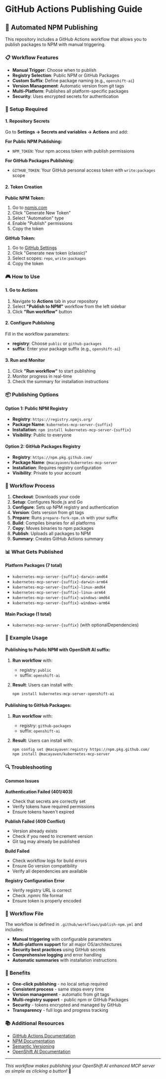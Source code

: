 # GitHub Actions Publishing Guide

## 🚀 Automated NPM Publishing

This repository includes a GitHub Actions workflow that allows you to publish packages to NPM with manual triggering.

### 📋 Workflow Features

- **Manual Trigger**: Choose when to publish
- **Registry Selection**: Public NPM or GitHub Packages
- **Custom Suffix**: Define package naming (e.g., `openshift-ai`)
- **Version Management**: Automatic version from git tags
- **Multi-Platform**: Publishes all platform-specific packages
- **Security**: Uses encrypted secrets for authentication

### 🔧 Setup Required

#### 1. Repository Secrets
Go to **Settings → Secrets and variables → Actions** and add:

**For Public NPM Publishing:**
- `NPM_TOKEN`: Your npm access token with publish permissions

**For GitHub Packages Publishing:**
- `GITHUB_TOKEN`: Your GitHub personal access token with `write:packages` scope

#### 2. Token Creation

**Public NPM Token:**
1. Go to [npmjs.com](https://www.npmjs.com/settings/tokens)
2. Click "Generate New Token"
3. Select "Automation" type
4. Enable "Publish" permissions
5. Copy the token

**GitHub Token:**
1. Go to [GitHub Settings](https://github.com/settings/tokens)
2. Click "Generate new token (classic)"
3. Select scopes: `repo`, `write:packages`
4. Copy the token

### 🎮 How to Use

#### 1. Go to Actions
1. Navigate to **Actions** tab in your repository
2. Select **"Publish to NPM"** workflow from the left sidebar
3. Click **"Run workflow"** button

#### 2. Configure Publishing
Fill in the workflow parameters:

- **registry**: Choose `public` or `github-packages`
- **suffix**: Enter your package suffix (e.g., `openshift-ai`)

#### 3. Run and Monitor
1. Click **"Run workflow"** to start publishing
2. Monitor progress in real-time
3. Check the summary for installation instructions

### 📦 Publishing Options

#### Option 1: Public NPM Registry
- **Registry**: `https://registry.npmjs.org/`
- **Package Name**: `kubernetes-mcp-server-{suffix}`
- **Installation**: `npm install kubernetes-mcp-server-{suffix}`
- **Visibility**: Public to everyone

#### Option 2: GitHub Packages Registry
- **Registry**: `https://npm.pkg.github.com/`
- **Package Name**: `@macayaven/kubernetes-mcp-server`
- **Installation**: Requires registry configuration
- **Visibility**: Private to your account

### 🔄 Workflow Process

1. **Checkout**: Downloads your code
2. **Setup**: Configures Node.js and Go
3. **Configure**: Sets up NPM registry and authentication
4. **Version**: Gets version from git tags
5. **Prepare**: Runs `prepare-fork-npm.sh` with your suffix
6. **Build**: Compiles binaries for all platforms
7. **Copy**: Moves binaries to npm packages
8. **Publish**: Uploads all packages to NPM
9. **Summary**: Creates GitHub Actions summary

### 📊 What Gets Published

#### Platform Packages (7 total)
- `kubernetes-mcp-server-{suffix}-darwin-amd64`
- `kubernetes-mcp-server-{suffix}-darwin-arm64`
- `kubernetes-mcp-server-{suffix}-linux-amd64`
- `kubernetes-mcp-server-{suffix}-linux-arm64`
- `kubernetes-mcp-server-{suffix}-windows-amd64`
- `kubernetes-mcp-server-{suffix}-windows-arm64`

#### Main Package (1 total)
- `kubernetes-mcp-server-{suffix}` (with optionalDependencies)

### 🎯 Example Usage

#### Publishing to Public NPM with OpenShift AI suffix:
1. **Run workflow** with:
   - registry: `public`
   - suffix: `openshift-ai`

2. **Result**: Users can install with:
   ```bash
   npm install kubernetes-mcp-server-openshift-ai
   ```

#### Publishing to GitHub Packages:
1. **Run workflow** with:
   - registry: `github-packages`
   - suffix: `openshift-ai`

2. **Result**: Users can install with:
   ```bash
   npm config set @macayaven:registry https://npm.pkg.github.com/
   npm install @macayaven/kubernetes-mcp-server
   ```

### 🔍 Troubleshooting

#### Common Issues

**Authentication Failed (401/403)**
- Check that secrets are correctly set
- Verify tokens have required permissions
- Ensure tokens haven't expired

**Publish Failed (409 Conflict)**
- Version already exists
- Check if you need to increment version
- Git tag may already be published

**Build Failed**
- Check workflow logs for build errors
- Ensure Go version compatibility
- Verify all dependencies are available

**Registry Configuration Error**
- Verify registry URL is correct
- Check .npmrc file format
- Ensure token is properly encoded

### 📝 Workflow File

The workflow is defined in `.github/workflows/publish-npm.yml` and includes:

- **Manual triggering** with configurable parameters
- **Multi-platform support** for all major OS/architectures
- **Security best practices** using GitHub secrets
- **Comprehensive logging** and error handling
- **Automatic summaries** with installation instructions

### 🎉 Benefits

- **One-click publishing** - no local setup required
- **Consistent process** - same steps every time
- **Version management** - automatic from git tags
- **Multi-registry support** - public npm or GitHub Packages
- **Security** - tokens encrypted and managed by GitHub
- **Transparency** - full logs and progress tracking

### 📚 Additional Resources

- [GitHub Actions Documentation](https://docs.github.com/en/actions)
- [NPM Documentation](https://docs.npmjs.com/)
- [Semantic Versioning](https://semver.org/)
- [OpenShift AI Documentation](https://docs.redhat.com/en-us/openshift_data_science/)

---

*This workflow makes publishing your OpenShift AI enhanced MCP server as simple as clicking a button!* 🚀